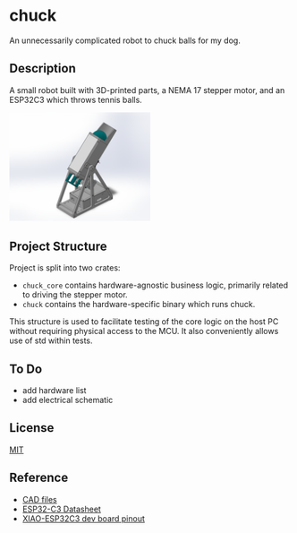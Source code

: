 # chuck

An unnecessarily complicated robot to chuck balls for my dog.

## Description
A small robot built with 3D-printed parts, a NEMA 17 stepper motor, and an ESP32C3 which throws tennis balls.

<img src="https://github.com/scottdalgliesh/chuck_models/blob/main/images/chuck%20assembly.PNG?raw=true" alt="CAD model" width=50% />

## Project Structure
Project is split into two crates:
* `chuck_core` contains hardware-agnostic business logic, primarily related to driving the stepper motor.  
* `chuck` contains the hardware-specific binary which runs chuck.   

This structure is used to facilitate testing of the core logic on the host PC without requiring physical access to the MCU. It also conveniently allows use of std within tests.  

## To Do
* add hardware list
* add electrical schematic

## License
[MIT](https://choosealicense.com/licenses/mit/) 

## Reference 
 - [CAD files](https://github.com/scottdalgliesh/chuck_models)
 - [ESP32-C3 Datasheet](https://www.espressif.com/sites/default/files/documentation/esp32-c3_datasheet_en.pdf)
 - [XIAO-ESP32C3 dev board pinout](https://wiki.seeedstudio.com/XIAO_ESP32C3_Getting_Started/#pinout-diagram)
